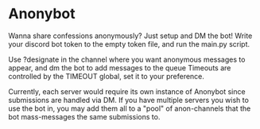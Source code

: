 # Anonybot
Wanna share confessions anonymously? Just setup and DM the bot!
Write your discord bot token to the empty token file, and run the main.py script.

Use ?designate in the channel where you want anonymous messages to appear, and dm the bot to add messages to the queue
Timeouts are controlled by the TIMEOUT global, set it to your preference.

Currently, each server would require its own instance of Anonybot since submissions are handled via DM. If you have multiple servers you wish to use the bot in, you may
add them all to a "pool" of anon-channels that the bot mass-messages the same submissions to.
